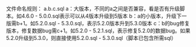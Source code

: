 文件命名规则：
a.b.c.sql
a：大版本，不同的a之间是否兼容，看是否有升级脚本。如4.6.0 - 5.0.0.sql表示可以从4版本升级到5版本
b：a的小版本，升级下一版需b+1。如5.2.0.sql - 5.3.0.sql，表示5.2.0版本升到5.3.0版本
c：b的bug修复版本，修复数据bug需c+1。如5.2.0 - 5.2.1.sql，表示修复5.2.0的数据bug。如果5.2.0升级到5.3.0，则直接使用5.2.0.sql - 5.3.0.sql（脚本已包含所需sql）